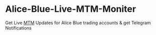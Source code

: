 # Alice-Blue-Live-MTM-Moniter
Get Live [MTM](https://www.investopedia.com/terms/m/marktomarket.asp#:~:text=Understanding%20Mark%20to%20Market%20(MTM)&text=Mark%20to%20market%20is%20an%20accounting%20practice%20that%20involves%20adjusting,at%20that%20point%20in%20time.) Updates for Alice Blue trading accounts &amp; get Telegram Notifications
